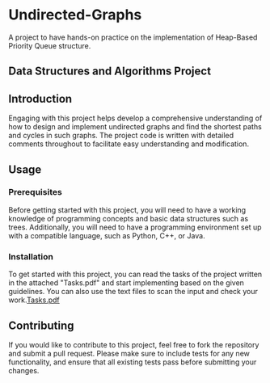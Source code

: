 # Undirected-Graphs
A project to have hands-on practice on the implementation of Heap-Based Priority Queue structure.

## Data Structures and Algorithms Project
## Introduction

Engaging with this project helps develop a comprehensive understanding of how to design and implement undirected graphs and find the shortest paths and cycles in such graphs. The project code is written with detailed comments throughout to facilitate easy understanding and modification.

## Usage

### Prerequisites

Before getting started with this project, you will need to have a working knowledge of programming concepts and basic data structures such as trees. Additionally, you will need to have a programming environment set up with a compatible language, such as Python, C++, or Java.

### Installation

To get started with this project, you can read the tasks of the project written in the attached "Tasks.pdf" and start implementing based on the given guidelines. You can also use the text files to scan the input and check your work.[Tasks.pdf](https://github.com/bmzantout/Undirected-Graphs/files/11221501/Tasks.pdf)



## Contributing

If you would like to contribute to this project, feel free to fork the repository and submit a pull request. Please make sure to include tests for any new functionality, and ensure that all existing tests pass before submitting your changes.
